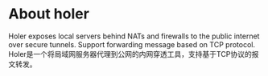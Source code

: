 # About holer
Holer exposes local servers behind NATs and firewalls to the public internet over secure tunnels. 
Support forwarding message based on TCP protocol.
Holer是一个将局域网服务器代理到公网的内网穿透工具，支持基于TCP协议的报文转发。

